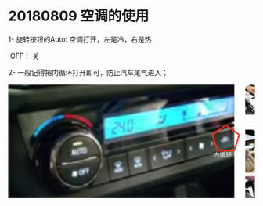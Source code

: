 # 20180809 空调的使用

1- 旋转按钮的Auto: 空调打开，左是冷，右是热

​			OFF： 关

2- 一般记得把内循环打开即可，防止汽车尾气进入；

![image-20180809231523127](image-20180809231523127.png)